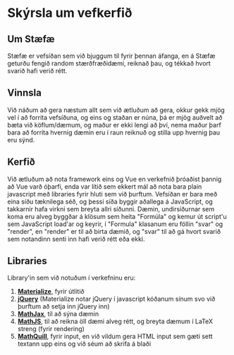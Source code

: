 # Skýrsla um vefkerfið

## Um Stæfæ
Stæfæ er vefsíðan sem við bjuggum til fyrir þennan áfanga, en á Stæfæ geturðu fengið random stærðfræðidæmi, reiknað þau, og tékkað hvort svarið hafi verið rétt.

## Vinnsla
Við náðum að gera næstum allt sem við ætluðum að gera, okkur gekk mjög vel í að forrita vefsíðuna, og eins og staðan er núna, þá er mjög auðvelt að bæta við köflum/dæmum, og maður er ekki lengi að því, nema maður þarf bara að forrita hvernig dæmin eru í raun reiknuð og stilla upp hvernig þau eru sýnd.

## Kerfið
Við ætluðum að nota framework eins og Vue en verkefnið þróaðist þannig að Vue varð óþarfi, enda var lítið sem ekkert mál að nota bara plain javascript með libraries fyrir hluti sem við þurftum.
Vefsíðan er bara með eina síðu tæknilega séð, og þessi síða byggir aðallega á JavaScript, og takkarnir hafa virkni sem breyta allri síðunni. Dæmin, undirsíðurnar sem koma eru alveg byggðar á klösum sem heita "Formúla" og kemur út script'u sem JavaScript load'ar og keyrir, í "Formula" klasanum eru föllin "svar" og "render", en "render" er til að birta dæmið, og "svar" til að gá hvort svarið sem notandinn senti inn hafi verið rétt eða ekki.

## Libraries
Library'in sem við notuðum í verkefninu eru:
1. **[Materialize](https://materializecss.com/)**, fyrir útlitið 
2. **[jQuery](https://jquery.com/download/)** (Materialize notar jQuery í javascript kóðanum sínum svo við þurftum að setja inn jQuery inn)
3. **[MathJax](https://www.mathjax.org/)**, til að sýna dæmin
4. **[MathJS](https://mathjs.org/)**, til að reikna öll dæmi alveg rétt, og breyta dæmum í LaTeX streng (fyrir rendering)
5. **[MathQuill](http://mathquill.com/)**, fyrir input, en við vildum gera HTML input sem gæti sett textann upp eins og við séum að skrifa á blaði
